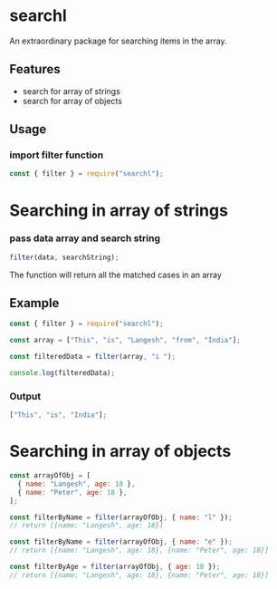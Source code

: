 # searchl

An extraordinary package for searching items in the array.

## Features

- search for array of strings
- search for array of objects

## Usage

### import filter function

```js
const { filter } = require("searchl");
```

# Searching in array of strings

### pass data array and search string

```js
filter(data, searchString);
```

The function will return all the matched cases in an array

## Example

```js
const { filter } = require("searchl");

const array = ["This", "is", "Langesh", "from", "India"];

const filteredData = filter(array, "i ");

console.log(filteredData);
```

### Output

```js
["This", "is", "India"];
```

# Searching in array of objects

```js
const arrayOfObj = [
  { name: "Langesh", age: 18 },
  { name: "Peter", age: 18 },
];

const filterByName = filter(arrayOfObj, { name: "l" });
// return [{name: "Langesh", age: 18}]

const filterByName = filter(arrayOfObj, { name: "e" });
// return [{name: "Langesh", age: 18}, {name: "Peter", age: 18}]

const filterByAge = filter(arrayOfObj, { age: 18 });
// return [{name: "Langesh", age: 18}, {name: "Peter", age: 18}]
```
